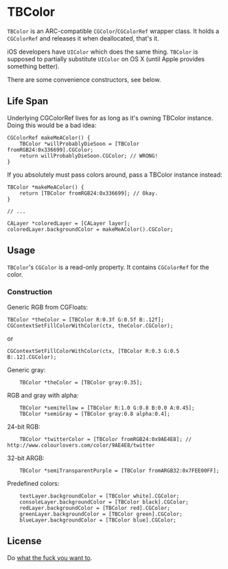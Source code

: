 TBColor
=======

`TBColor` is an ARC-compatible `CGColor`/`CGColorRef` wrapper class. It holds a `CGColorRef` and releases it when deallocated, that's it.

iOS developers have `UIColor` which does the same thing. `TBColor` is supposed to partially substitute `UIColor` on OS X (until Apple provides something better).

There are some convenience constructors, see below.

Life Span
---------

Underlying CGColorRef lives for as long as it's owning TBColor instance. Doing this would be a bad idea:

```objc 
CGColorRef makeMeAColor() {
    TBColor *willProbablyDieSoon = [TBColor fromRGB24:0x336699].CGColor;
    return willProbablyDieSoon.CGColor; // WRONG!
}
```

If you absolutely must pass colors around, pass a TBColor instance instead:

```objc
TBColor *makeMeAColor() {
    return [TBColor fromRGB24:0x336699]; // Okay.
}

// ...

CALayer *coloredLayer = [CALayer layer];
coloredLayer.backgroundColor = makeMeAColor().CGColor;
```

Usage
-----

`TBColor`'s `CGColor` is a read-only property. It contains `CGColorRef` for the color.

### Construction

Generic RGB from CGFloats:
```objc
TBColor *theColor = [TBColor R:0.3f G:0.5f B:.12f];
CGContextSetFillColorWithColor(ctx, theColor.CGColor);
```
or
```objc
CGContextSetFillColorWithColor(ctx, [TBColor R:0.3 G:0.5 B:.12].CGColor);
```

Generic gray:
```objc
    TBColor *theColor = [TBColor gray:0.35];
```
RGB and gray with alpha: 
```objc
    TBColor *semiYellow = [TBColor R:1.0 G:0.8 B:0.0 A:0.45];
    TBColor *semiGray = [TBColor gray:0.8 alpha:0.4];
```
24-bit RGB:
```objc
    TBColor *twitterColor = [TBColor fromRGB24:0x9AE4E8]; // http://www.colourlovers.com/color/9AE4E8/twitter
```
32-bit ARGB:
```objc
    TBColor *semiTransparentPurple = [TBColor fromARGB32:0x7FEE00FF];
```
Predefined colors:
```objc
    textLayer.backgroundColor = [TBColor white].CGColor;
    consoleLayer.backgroundColor = [TBColor black].CGColor;
    redLayer.backgroundColor = [TBColor red].CGColor;
    greenLayer.backgroundColor = [TBColor green].CGColor;
    blueLayer.backgroundColor = [TBColor blue].CGColor;
```
License
-------

Do [what the fuck you want to][WTFPL].

[WTFPL]: http://sam.zoy.org/wtfpl/
